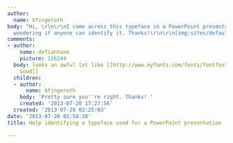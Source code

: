 ```yaml
---
author:
  name: bfingeroth
body: "Hi, \r\n\r\nI came across this typeface in a PowerPoint presentation and was
  wondering if anyone can identify it. Thanks!\r\n\r\n[img:sites/default/files/old-images/hands_per_device_4304.png]"
comments:
- author:
    name: defiantone
    picture: 126244
  body: looks an awful lot like [[http://www.myfonts.com/fonts/fontfont/good-pro/|FF
    Good]]
  children:
  - author:
      name: bfingeroth
    body: 'Pretty sure you''re right. Thanks! '
    created: '2013-07-20 17:27:56'
  created: '2013-07-20 03:25:03'
date: '2013-07-20 02:58:38'
title: Help identifying a typeface used for a PowerPoint presentation

---
```


